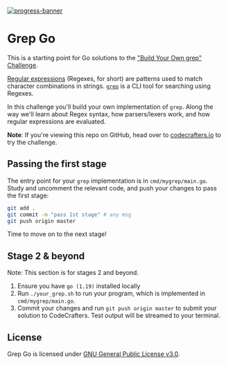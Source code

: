 [![progress-banner](https://backend.codecrafters.io/progress/grep/28176ce0-63c3-4817-aa12-e6df9c6ea2f8)](https://app.codecrafters.io/users/codecrafters-bot?r=2qF)

# Grep Go

This is a starting point for Go solutions to the
["Build Your Own grep" Challenge](https://app.codecrafters.io/courses/grep/overview).

[Regular expressions](https://en.wikipedia.org/wiki/Regular_expression)
(Regexes, for short) are patterns used to match character combinations in
strings. [`grep`](https://en.wikipedia.org/wiki/Grep) is a CLI tool for
searching using Regexes.

In this challenge you'll build your own implementation of `grep`. Along the way
we'll learn about Regex syntax, how parsers/lexers work, and how regular
expressions are evaluated.

**Note**: If you're viewing this repo on GitHub, head over to
[codecrafters.io](https://codecrafters.io) to try the challenge.

## Passing the first stage

The entry point for your `grep` implementation is in `cmd/mygrep/main.go`. Study
and uncomment the relevant code, and push your changes to pass the first stage:

```sh
git add .
git commit -m "pass 1st stage" # any msg
git push origin master
```

Time to move on to the next stage!

## Stage 2 & beyond

Note: This section is for stages 2 and beyond.

1. Ensure you have `go (1.19)` installed locally
2. Run `./your_grep.sh` to run your program, which is implemented in
   `cmd/mygrep/main.go`.
3. Commit your changes and run `git push origin master` to submit your solution
   to CodeCrafters. Test output will be streamed to your terminal.

## License

Grep Go is licensed under [GNU General Public License v3.0](LICENSE).
